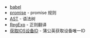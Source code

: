 - [babel](https://www.babeljs.cn/)
- [promise](https://promisesaplus.com/) - promise 规则
- [AST](https://astexplorer.net/) - 语法树
- [RegExp](https://jex.im/regulex/) - 正则翻译
- [获取IOS设备ID](https://www.pgyer.com/tools/udid) - 蒲公英获取设备唯一ID